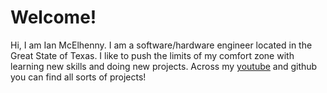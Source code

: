 # Welcome!

Hi, I am Ian McElhenny. I am a software/hardware engineer located in the Great State of Texas. I like to push the limits of my comfort zone with learning new skills and doing new projects. Across my [youtube](https://www.youtube.com/channel/UCOd3F3PCg3re78-pYsdSYXA) and github you can find all sorts of projects!